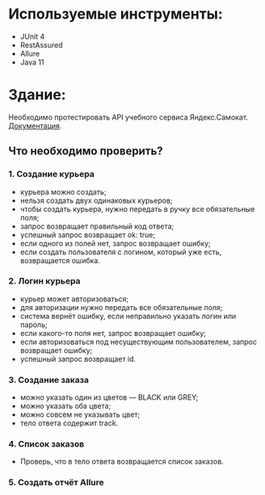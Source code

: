 # Используемые инструменты:
* JUnit 4
* RestAssured
* Allure
* Java 11
  
# Здание:
Необходимо протестировать API учебного сервиса Яндекс.Самокат. [Документация](https://qa-scooter.praktikum-services.ru/docs/). 

## Что необходимо проверить?
### 1. Создание курьера
  - курьера можно создать;
  - нельзя создать двух одинаковых курьеров;
  - чтобы создать курьера, нужно передать в ручку все обязательные поля;
  - запрос возвращает правильный код ответа;
  - успешный запрос возвращает ok: true;
  - если одного из полей нет, запрос возвращает ошибку;
  - если создать пользователя с логином, который уже есть, возвращается ошибка.
    
### 2. Логин курьера
  - курьер может авторизоваться;
  - для авторизации нужно передать все обязательные поля;
  - система вернёт ошибку, если неправильно указать логин или пароль;
  - если какого-то поля нет, запрос возвращает ошибку;
  - если авторизоваться под несуществующим пользователем, запрос возвращает ошибку;
  - успешный запрос возвращает id.
    
### 3. Создание заказа
  - можно указать один из цветов — BLACK или GREY;
  - можно указать оба цвета;
  - можно совсем не указывать цвет;
  - тело ответа содержит track.
    
### 4. Список заказов
  - Проверь, что в тело ответа возвращается список заказов.
    
### 5. Создать отчёт Allure
